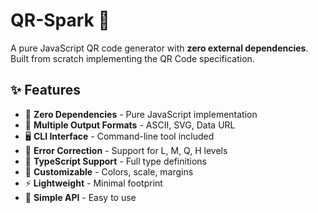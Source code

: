 # QR-Spark 🔲

A pure JavaScript QR code generator with **zero external dependencies**. Built from scratch implementing the QR Code specification.

## ✨ Features

- 🚫 **Zero Dependencies** - Pure JavaScript implementation
- 🎨 **Multiple Output Formats** - ASCII, SVG, Data URL
- 🖥️ **CLI Interface** - Command-line tool included
- 📱 **Error Correction** - Support for L, M, Q, H levels
- 🎯 **TypeScript Support** - Full type definitions
- 🌈 **Customizable** - Colors, scale, margins
- ⚡ **Lightweight** - Minimal footprint
- 🔧 **Simple API** - Easy to use
